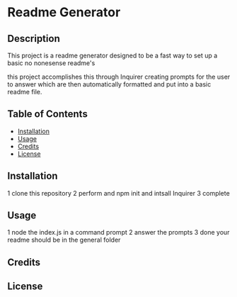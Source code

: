 
# Readme Generator

## Description
This project is a readme generator designed to be a fast way to set up a basic no nonesense readme's 

this project accomplishes this through Inquirer creating prompts for the user to answer which are then automatically formatted and put into a basic readme file.



## Table of Contents
* [Installation](#installation)
* [Usage](#usage)
* [Credits](#credits)
* [License](#license)

## Installation
1 clone this repository
2 perform and npm init and intsall Inquirer
3 complete

## Usage
1 node the index.js in a command prompt 
2 answer the prompts
3 done your readme should be in the general folder

## Credits


## License


